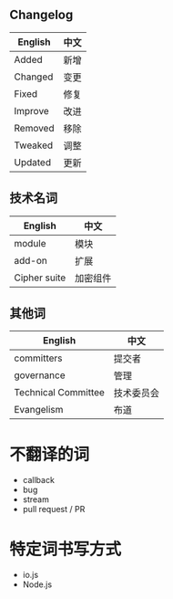## Changelog

| English | 中文 |
| ------- | ---- |
| Added   | 新增 |
| Changed | 变更 |
| Fixed   | 修复 |
| Improve | 改进 |
| Removed | 移除 |
| Tweaked | 调整 |
| Updated | 更新 |

## 技术名词

| English | 中文 |
| ------- | ---- |
| module  | 模块 |
| add-on  | 扩展 |
| Cipher suite | 加密组件 |

## 其他词

|       English       |    中文    |
|---------------------|------------|
| committers          | 提交者     |
| governance          | 管理       |
| Technical Committee | 技术委员会 |
| Evangelism          | 布道       |

# 不翻译的词

* callback
* bug
* stream
* pull request / PR


# 特定词书写方式

* io.js
* Node.js
